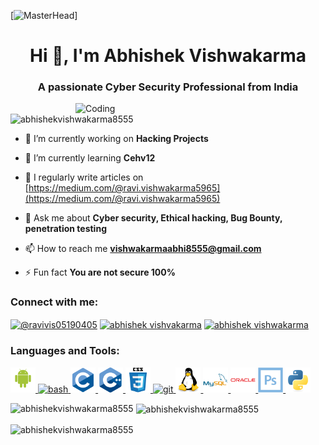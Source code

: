 [![MasterHead](https://gifdb.com/images/high/glitching-hacker-hub-biwszmcveudzaori.gif)]
<h1 align="center">Hi 👋, I'm Abhishek Vishwakarma</h1>
<h3 align="center">A passionate Cyber Security Professional from India</h3>
<img align="right" alt="Coding" width="400" src=https://media.tenor.com/rePDfDWO3XoAAAAd/hacking.gif

<p align="left"> <img src="https://komarev.com/ghpvc/?username=abhishekvishwakarma8555&label=Profile%20views&color=0e75b6&style=flat" alt="abhishekvishwakarma8555" /> </p>

- 🔭 I’m currently working on **Hacking Projects**

- 🌱 I’m currently learning **Cehv12**

- 📝 I regularly write articles on [https://medium.com/@ravi.vishwakarma5965](https://medium.com/@ravi.vishwakarma5965)

- 💬 Ask me about **Cyber security, Ethical hacking, Bug Bounty, penetration testing**

- 📫 How to reach me **vishwakarmaabhi8555@gmail.com**

- ⚡ Fun fact **You are not secure 100%**

<h3 align="left">Connect with me:</h3>
<p align="left">
<a href="https://twitter.com/@ravivis05190405" target="blank"><img align="center" src="https://raw.githubusercontent.com/rahuldkjain/github-profile-readme-generator/master/src/images/icons/Social/twitter.svg" alt="@ravivis05190405" height="30" width="40" /></a>
<a href="https://linkedin.com/in/abhishek vishvakarma" target="blank"><img align="center" src="https://raw.githubusercontent.com/rahuldkjain/github-profile-readme-generator/master/src/images/icons/Social/linked-in-alt.svg" alt="abhishek vishvakarma" height="30" width="40" /></a>
<a href="https://medium.com/abhishek vishwakarma" target="blank"><img align="center" src="https://raw.githubusercontent.com/rahuldkjain/github-profile-readme-generator/master/src/images/icons/Social/medium.svg" alt="abhishek vishwakarma" height="30" width="40" /></a>
</p>

<h3 align="left">Languages and Tools:</h3>
<p align="left"> <a href="https://developer.android.com" target="_blank" rel="noreferrer"> <img src="https://raw.githubusercontent.com/devicons/devicon/master/icons/android/android-original-wordmark.svg" alt="android" width="40" height="40"/> </a> <a href="https://www.gnu.org/software/bash/" target="_blank" rel="noreferrer"> <img src="https://www.vectorlogo.zone/logos/gnu_bash/gnu_bash-icon.svg" alt="bash" width="40" height="40"/> </a> <a href="https://www.cprogramming.com/" target="_blank" rel="noreferrer"> <img src="https://raw.githubusercontent.com/devicons/devicon/master/icons/c/c-original.svg" alt="c" width="40" height="40"/> </a> <a href="https://www.w3schools.com/cpp/" target="_blank" rel="noreferrer"> <img src="https://raw.githubusercontent.com/devicons/devicon/master/icons/cplusplus/cplusplus-original.svg" alt="cplusplus" width="40" height="40"/> </a> <a href="https://www.w3schools.com/css/" target="_blank" rel="noreferrer"> <img src="https://raw.githubusercontent.com/devicons/devicon/master/icons/css3/css3-original-wordmark.svg" alt="css3" width="40" height="40"/> </a> <a href="https://git-scm.com/" target="_blank" rel="noreferrer"> <img src="https://www.vectorlogo.zone/logos/git-scm/git-scm-icon.svg" alt="git" width="40" height="40"/> </a> <a href="https://www.linux.org/" target="_blank" rel="noreferrer"> <img src="https://raw.githubusercontent.com/devicons/devicon/master/icons/linux/linux-original.svg" alt="linux" width="40" height="40"/> </a> <a href="https://www.mysql.com/" target="_blank" rel="noreferrer"> <img src="https://raw.githubusercontent.com/devicons/devicon/master/icons/mysql/mysql-original-wordmark.svg" alt="mysql" width="40" height="40"/> </a> <a href="https://www.oracle.com/" target="_blank" rel="noreferrer"> <img src="https://raw.githubusercontent.com/devicons/devicon/master/icons/oracle/oracle-original.svg" alt="oracle" width="40" height="40"/> </a> <a href="https://www.photoshop.com/en" target="_blank" rel="noreferrer"> <img src="https://raw.githubusercontent.com/devicons/devicon/master/icons/photoshop/photoshop-line.svg" alt="photoshop" width="40" height="40"/> </a> <a href="https://www.python.org" target="_blank" rel="noreferrer"> <img src="https://raw.githubusercontent.com/devicons/devicon/master/icons/python/python-original.svg" alt="python" width="40" height="40"/> </a> </p>

<p><img align="left" src="https://github-readme-stats.vercel.app/api/top-langs?username=abhishekvishwakarma8555&show_icons=true&locale=en&layout=compact" alt="abhishekvishwakarma8555" /></p>

<p>&nbsp;<img align="center" src="https://github-readme-stats.vercel.app/api?username=abhishekvishwakarma8555&show_icons=true&locale=en" alt="abhishekvishwakarma8555" /></p>

<p><img align="center" src="https://github-readme-streak-stats.herokuapp.com/?user=abhishekvishwakarma8555&" alt="abhishekvishwakarma8555" /></p>
